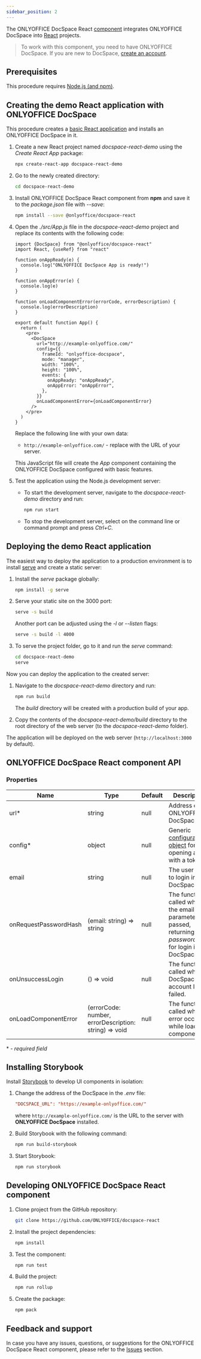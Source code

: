 ```yaml
---
sidebar_position: 2
---
```


The ONLYOFFICE DocSpace React [component](https://github.com/ONLYOFFICE/docspace-react) integrates ONLYOFFICE DocSpace into [React](https://react.dev/) projects.

> To work with this component, you need to have ONLYOFFICE DocSpace. If you are new to DocSpace, [create an account](https://www.onlyoffice.com/docspace-registration.aspx?from=api).

## Prerequisites

This procedure requires [Node.js (and npm)](https://nodejs.org/en).

## Creating the demo React application with ONLYOFFICE DocSpace

This procedure creates a [basic React application](https://github.com/facebook/create-react-app) and installs an ONLYOFFICE DocSpace in it.

1. Create a new React project named *docspace-react-demo* using the *Create React App* package:

   ``` sh
   npx create-react-app docspace-react-demo
   ```

2. Go to the newly created directory:

   ``` sh
   cd docspace-react-demo
   ```

3. Install ONLYOFFICE DocSpace React component from **npm** and save it to the *package.json* file with *--save*:

   ``` sh
   npm install --save @onlyoffice/docspace-react
   ```

4. Open the *./src/App.js* file in the *docspace-react-demo* project and replace its contents with the following code:

   ``` tsx
   import {DocSpace} from "@onlyoffice/docspace-react"
   import React, {useRef} from "react"

   function onAppReady(e) {
     console.log("ONLYOFFICE DocSpace App is ready!")
   }

   function onAppError(e) {
     console.log(e)
   }

   function onLoadComponentError(errorCode, errorDescription) {
     console.log(errorDescription)
   }

   export default function App() {
     return (
       <pre>
         <DocSpace
           url="http://example-onlyoffice.com/"
           config={{
             frameId: "onlyoffice-docspace",
             mode: "manager",
             width: "100%",
             height: "100%",
             events: {
               onAppReady: "onAppReady",
               onAppError: "onAppError",
             },
           }}
           onLoadComponentError={onLoadComponentError}
         />
       </pre>
     )
   }
   ```

   Replace the following line with your own data:

   - `http://example-onlyoffice.com/` - replace with the URL of your server.

   This JavaScript file will create the *App* component containing the ONLYOFFICE DocSpace configured with basic features.

5. Test the application using the Node.js development server:

   - To start the development server, navigate to the *docspace-react-demo* directory and run:

     ``` sh
     npm run start
     ```

   - To stop the development server, select on the command line or command prompt and press *Ctrl+C*.

## Deploying the demo React application

The easiest way to deploy the application to a production environment is to install [serve](https://github.com/vercel/serve) and create a static server:

1. Install the *serve* package globally:

   ``` sh
   npm install -g serve
   ```

2. Serve your static site on the 3000 port:

   ``` sh
   serve -s build
   ```

   Another port can be adjusted using the *-l* or *--listen* flags:

   ``` sh
   serve -s build -l 4000
   ```

3. To serve the project folder, go to it and run the *serve* command:

   ``` sh
   cd docspace-react-demo
   serve
   ```

Now you can deploy the application to the created server:

1. Navigate to the *docspace-react-demo* directory and run:

   ``` sh
   npm run build
   ```

   The *build* directory will be created with a production build of your app.

2. Copy the contents of the *docspace-react-demo/build* directory to the root directory of the web server (to the *docspace-react-demo* folder).

The application will be deployed on the web server (`http://localhost:3000` by default).

## ONLYOFFICE DocSpace React component API

### Properties

| Name                  | Type                                                  | Default | Description                                                                                                 |
| --------------------- | ----------------------------------------------------- | ------- | ----------------------------------------------------------------------------------------------------------- |
| url\*                 | string                                                | null    | Address of ONLYOFFICE DocSpace.                                                                             |
| config\*              | object                                                | null    | Generic [configuration object](../Usage%20SDK/Config.md) for opening a file with a token.          |
| email                 | string                                                | null    | The user email to login in DocSpace.                                                                        |
| onRequestPasswordHash | (email: string) => string                             | null    | The function called when the email parameter is passed, returning the *passwordHash* for login in DocSpace. |
| onUnsuccessLogin      | () => void                                            | null    | The function called when DocSpace account login failed.                                                     |
| onLoadComponentError  | (errorCode: number, errorDescription: string) => void | null    | The function called when an error occurs while loading a component.                                         |

\* *- required field*

## Installing Storybook

Install [Storybook](https://storybook.js.org/) to develop UI components in isolation:

1. Change the address of the DocSpace in the *.env* file:

   ``` ini
   "DOCSPACE_URL": "https://example-onlyoffice.com/"
   ```

   where `http://example-onlyoffice.com/` is the URL to the server with **ONLYOFFICE DocSpace** installed.

2. Build Storybook with the following command:

   ``` sh
   npm run build-storybook
   ```

3. Start Storybook:

   ``` sh
   npm run storybook
   ```

## Developing ONLYOFFICE DocSpace React component

1. Clone project from the GitHub repository:

   ``` sh
   git clone https://github.com/ONLYOFFICE/docspace-react
   ```

2. Install the project dependencies:

   ``` sh
   npm install
   ```

3. Test the component:

   ``` sh
   npm run test
   ```

4. Build the project:

   ``` sh
   npm run rollup
   ```

5. Create the package:

   ``` sh
   npm pack
   ```

## Feedback and support

In case you have any issues, questions, or suggestions for the ONLYOFFICE DocSpace React component, please refer to the [Issues](https://github.com/ONLYOFFICE/docspace-react/issues) section.
